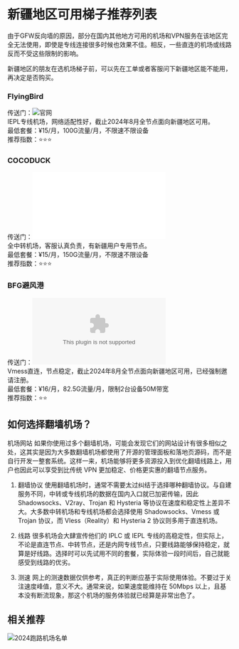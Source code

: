 <meta name="google-site-verification" content="J61CtdJvmAThyFMTs1D1q02ZzbJTAxqD2QHF9gw4iS8" />


# 新疆地区可用梯子推荐列表

由于GFW反向墙的原因，部分在国内其他地方可用的机场和VPN服务在该地区完全无法使用，即使是专线连接很多时候也效果不佳。相反，一些直连的机场或线路反而不受这些限制的影响。<br>

新疆地区的朋友在选机场梯子前，可以先在工单或者客服问下新疆地区能不能用，再决定是否购买。

### FlyingBird
传送门：![官网](www.flyingbird.pro)<br>
IEPL专线机场，网络适配性好，截止2024年8月全节点面向新疆地区可用。<br>
最低套餐：¥15/月，100G流量/月，不限速不限设备<br>
推荐指数：⭐⭐⭐
### COCODUCK
传送门：![官网](cocoduck.cc)<br>
全中转机场，客服认真负责，有新疆用户专用节点。<br>
最低套餐：¥15/月，150G流量/月，不限速不限设备<br>
推荐指数：⭐⭐⭐
### BFG避风港
传送门：![官网](a.bfgbfg.com)<br>
Vmess直连，节点稳定，截止2024年8月全节点面向新疆地区可用，已经强制邀请注册。<br>
最低套餐：¥16/月，82.5G流量/月，限制2台设备50M带宽<br>
推荐指数：⭐⭐


## 如何选择翻墙机场？

机场网站 如果你使用过多个翻墙机场，可能会发现它们的网站设计有很多相似之处，这其实是因为大多数翻墙机场都使用了开源的管理面板和落地页源码，而不是自行开发一整套系统。这样一来，机场能够将更多资源投入到优化翻墙线路上，用户也因此可以享受到比传统 VPN 更加稳定、价格更实惠的翻墙节点服务。

1. 翻墙协议
使用翻墙机场时，通常不需要太过纠结于选择哪种翻墙协议。与自建服务不同，中转或专线机场的数据在国内入口就已加密传输，因此 Shadowsocks、V2ray、Trojan 和 Hysteria 等协议在速度和稳定性上差异不大。大多数中转机场和专线机场都会选择使用 Shadowsocks、Vmess 或 Trojan 协议，而 Vless（Reality）和 Hysteria 2 协议则多用于直连机场。

2. 线路
很多机场会大肆宣传他们的 IPLC 或 IEPL 专线的高稳定性，但实际上，不论是直连节点、中转节点，还是内网专线节点，只要线路能够保持稳定，就算是好线路。选择时可以先试用不同的套餐，实际体验一段时间后，自己就能感受到线路的优劣。

3. 测速
网上的测速数据仅供参考，真正的判断应基于实际使用体验。不要过于关注速度峰值，意义不大。通常来说，如果速度能维持在 50Mbps 以上，且基本没有断流现象，那这个机场的服务体验就已经算是非常出色了。

## 相关推荐
![2024跑路机场名单](https://github.com/swhmy/jichang-runaway-2024)



